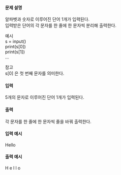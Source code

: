 #### **문제 설명**  
  
알파벳과 숫자로 이루어진 단어 1개가 입력된다.  
입력받은 단어의 각 문자를 한 줄에 한 문자씩 분리해 출력한다.  
  
예시  
s = input()  
print(s[0])  
print(s[1])  
...  
  
참고  
s[0] 은 첫 번째 문자를 의미한다.  
  

#### **입력**

5개의 문자로 이루어진 단어 1개가 입력된다.  
  

#### **출력**

각 문자를 한 줄에 한 문자씩 줄을 바꿔 출력한다.  
  

#### **입력 예시**   

Hello

#### **출력 예시**

H 
e 
l
l 
o